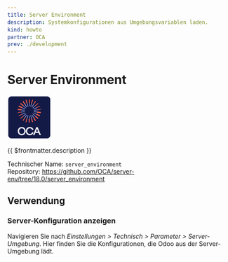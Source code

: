 ```yaml
---
title: Server Environment
description: Systemkonfigurationen aus Umgebungsvariablen laden.
kind: howto
partner: OCA
prev: ./development
---
```


# Server Environment

![icon_oca_app](attachments/icon_oca_app.png)

{{ $frontmatter.description }}

Technischer Name: `server_environment`\
Repository: <https://github.com/OCA/server-env/tree/18.0/server_environment>

## Verwendung

### Server-Konfiguration anzeigen

Navigieren Sie nach _Einstellungen > Technisch > Parameter > Server-Umgebung_. Hier finden Sie die Konfigurationen, die Odoo aus der Server-Umgebung lädt.

